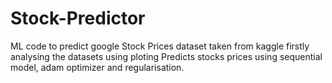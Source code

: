 # Stock-Predictor
ML code to predict google Stock Prices 
dataset taken from kaggle
firstly analysing the datasets using ploting
Predicts stocks prices using sequential model, adam optimizer and regularisation. 
